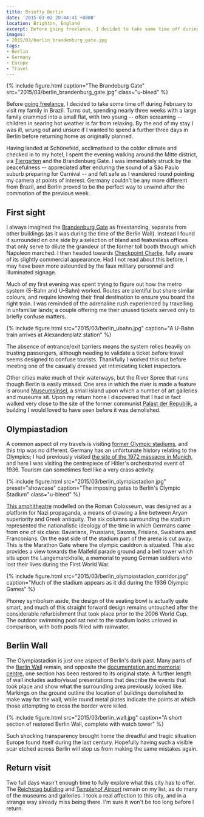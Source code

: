 ```yaml
---
title: Briefly Berlin
date: '2015-03-02 20:44:41 +0000'
location: Brighton, England
excerpt: Before going freelance, I decided to take some time off during February. Part of this included spending a few days in Berlin.
images:
- 2015/03/berlin_brandenburg_gate.jpg
tags:
- Berlin
- Germany
- Europe
- Travel
---
```

{% include figure.html
  caption="The Brandeburg Gate"
  src="2015/03/berlin_brandenburg_gate.jpg"
  class="u-bleed"
%}

Before [going freelance][1], I decided to take some time off during February to visit my family in Brazil. Turns out, spending nearly three weeks with a large family crammed into a small flat, with two young -- often screaming -- children in searing hot weather is far from relaxing. By the end of my stay I was ill, wrung out and unsure if I wanted to spend a further three days in Berlin before returning home as originally planned.

Having landed at Schönefeld, acclimatised to the colder climate and checked in to my hotel, I spent the evening walking around the Mitte district, via [Tiergarten][2] and the Brandenburg Gate. I was immediately struck by the peacefulness -- appreciated after enduring the sound of a São Paulo suburb preparing for Carnival -- and felt safe as I wandered round pointing my camera at points of interest. Germany couldn't be any more different from Brazil, and Berlin proved to be the perfect way to unwind after the commotion of the previous week.

## First sight

I always imagined the [Brandenburg Gate][3] as freestanding, separate from other buildings (as it was during the time of the Berlin Wall). Instead I found it surrounded on one side by a selection of bland and featureless offices that only serve to dilute the grandeur of the former toll booth through which Napoleon marched. I then headed towards [Checkpoint Charlie][4], fully aware of its slightly commercial appearance. Had I not read about this before, I may have been more astounded by the faux military personnel and illuminated signage.

Much of my first evening was spent trying to figure out how the metro system (S-Bahn and U-Bahn) worked. Routes are plentiful but share similar colours, and require knowing their final destination to ensure you board the right train. I was reminded of the adrenaline rush experienced by travelling in unfamiliar lands; a couple offering me their unused tickets served only to briefly confuse matters.

{% include figure.html
  src="2015/03/berlin_ubahn.jpg"
  caption="A U-Bahn train arrives at Alexanderplatz station"
%}

The absence of entrance/exit barriers means the system relies heavily on trusting passengers, although needing to validate a ticket before travel seems designed to confuse tourists. Thankfully I worked this out before meeting one of the casually dressed yet intimidating ticket inspectors.

Other cities make much of their waterways, but the River Spree that runs though Berlin is easily missed. One area in which the river is made a feature is around [Museumsinsel][5], a small island upon which a number of art galleries and museums sit. Upon my return home I discovered that I had in fact walked very close to the site of the former communist [Palast der Republik][6], a building I would loved to have seen before it was demolished.

## Olympiastadion

A common aspect of my travels is visiting [former Olympic stadiums][7], and this trip was no different. Germany has an unfortunate history relating to the Olympics; I had previously visited [the site of the 1972 massacre in Munich][8], and here I was visiting the centrepiece of Hitler's orchestrated event of 1936. Tourism can sometimes feel like a very crass activity.

{% include figure.html
  src="2015/03/berlin_olympiastadion.jpg"
  preset="showcase"
  caption="The imposing gates to Berlin's Olympic Stadium"
  class="u-bleed"
%}

[This amphitheatre][9] modelled on the Roman Colosseum, was designed as a platform for Nazi propaganda, a means of drawing a line between Aryan superiority and Greek antiquity. The six columns surrounding the stadium represented the nationalistic ideology of the time in which Germans came from one of six clans: Bavarians, Prussians, Saxons, Frisians, Swabians and Franconians. On the east side of the stadium part of the arena is cut away. This is the Marathon Gate where the olympic cauldron is situated. This also provides a view towards the Maifeld parade ground and a bell tower which sits upon the Langemarckhalle, a memorial to young German soldiers who lost their lives during the First World War.

{% include figure.html
  src="2015/03/berlin_olympiastadion_corridor.jpg"
  caption="Much of the stadium appears as it did during the 1936 Olympic Games"
%}

Phoney symbolism aside, the design of the seating bowl is actually quite smart, and much of this straight forward design remains untouched after the considerable refurbishment that took place prior to the 2006 World Cup. The outdoor swimming pool sat next to the stadium looks unloved in comparison, with both pools filled with rainwater.

## Berlin Wall

The Olympiastadion is just one aspect of Berlin's dark past. Many parts of the [Berlin Wall][10] remain, and opposite the [documentation and memorial centre][11], one section has been restored to its original state. A further length of wall includes audio/visual presentations that describe the events that took place and show what the surrounding area previously looked like. Markings on the ground outline the location of buildings demolished to make way for the wall, while round metal plates indicate the points at which those attempting to cross the border were killed.

{% include figure.html
  src="2015/03/berlin_wall.jpg"
  caption="A short section of restored Berlin Wall, complete with watch tower"
%}

Such shocking transparency brought home the dreadful and tragic situation Europe found itself during the last century. Hopefully having such a visible scar etched across Berlin will stop us from making the same mistakes again.

## Return visit

Two full days wasn't enough time to fully explore what this city has to offer. The [Reichstag building][12] and [Templehof Airport][13] remain on my list, as do many of the museums and galleries. I took a real affection to this city, and in a strange way already miss being there. I'm sure it won't be too long before I return.

[1]: /2015/01/changing_gears/
[2]: https://en.wikipedia.org/wiki/Großer_Tiergarten
[3]: https://en.wikipedia.org/wiki/Brandenburg_Gate
[4]: https://en.wikipedia.org/wiki/Checkpoint_Charlie
[5]: https://en.wikipedia.org/wiki/Museum_Island
[6]: https://en.wikipedia.org/wiki/Palace_of_the_Republic_(Berlin)
[7]: https://en.wikipedia.org/wiki/Olympic_Stadium
[8]: https://www.flickr.com/photos/paulrobertlloyd/4164185532/in/set-72157622824259243
[9]: https://en.wikipedia.org/wiki/Olympic_Stadium_(Berlin)
[10]: https://en.wikipedia.org/wiki/Berlin_Wall
[11]: http://www.berliner-mauer-gedenkstaette.de/en/
[12]: https://en.wikipedia.org/wiki/Reichstag_building
[13]: https://en.wikipedia.org/wiki/Berlin_Tempelhof_Airport
